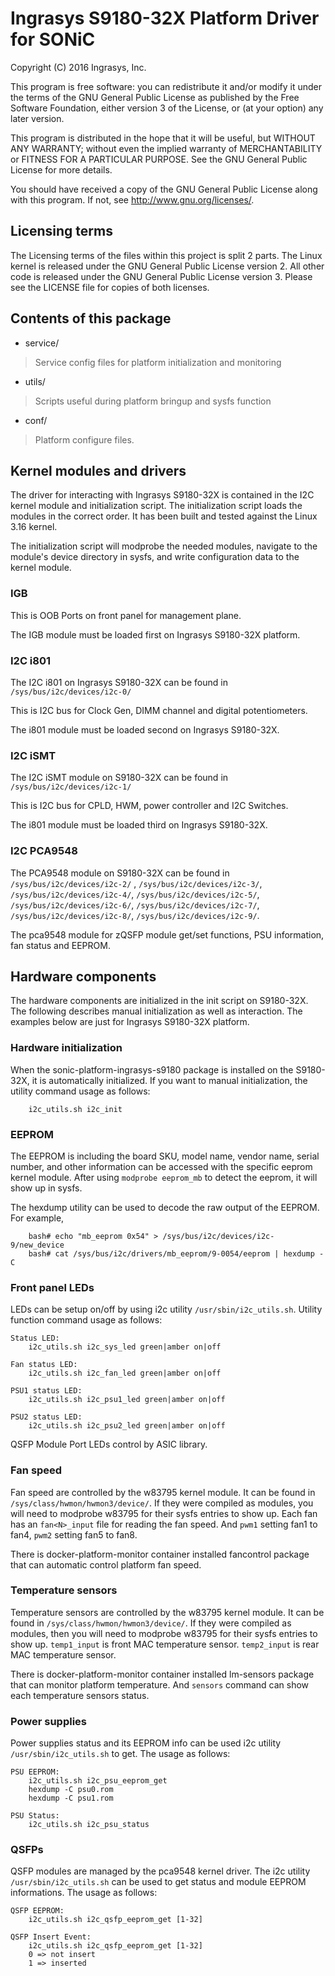 # Ingrasys S9180-32X Platform Driver for SONiC

Copyright (C) 2016 Ingrasys, Inc.

This program is free software: you can redistribute it and/or modify
it under the terms of the GNU General Public License as published by
the Free Software Foundation, either version 3 of the License, or
(at your option) any later version.

This program is distributed in the hope that it will be useful,
but WITHOUT ANY WARRANTY; without even the implied warranty of
MERCHANTABILITY or FITNESS FOR A PARTICULAR PURPOSE.  See the
GNU General Public License for more details.

You should have received a copy of the GNU General Public License
along with this program.  If not, see <http://www.gnu.org/licenses/>.


## Licensing terms

The Licensing terms of the files within this project is split 2 parts.
The Linux kernel is released under the GNU General Public License version 2.
All other code is released under the GNU General Public License version 3.
Please see the LICENSE file for copies of both licenses.

## Contents of this package

 - service/
 > Service config files for platform initialization and monitoring
 - utils/
 > Scripts useful during platform bringup and sysfs function
 - conf/
 > Platform configure files.

## Kernel modules and drivers

The driver for interacting with Ingrasys S9180-32X is contained in the I2C
kernel module and initialization script. The initialization script loads
the modules in the correct order. It has been built and tested against
the Linux 3.16 kernel.

The initialization script will modprobe the needed modules, navigate to the
module's device directory in sysfs, and write configuration data to
the kernel module.

### IGB

This is OOB Ports on front panel for management plane.

The IGB module must be loaded first on Ingrasys S9180-32X platform.

### I2C i801

The I2C i801 on Ingrasys S9180-32X can be found in
`/sys/bus/i2c/devices/i2c-0/`

This is I2C bus for Clock Gen, DIMM channel and digital potentiometers.

The i801 module must be loaded second on Ingrasys S9180-32X.

### I2C iSMT

The I2C iSMT module on S9180-32X can be found in
`/sys/bus/i2c/devices/i2c-1/`

This is I2C bus for CPLD, HWM, power controller and I2C Switches.

The i801 module must be loaded third on Ingrasys S9180-32X.

### I2C PCA9548
The PCA9548 module on S9180-32X can be found in
`/sys/bus/i2c/devices/i2c-2/` , `/sys/bus/i2c/devices/i2c-3/`,
`/sys/bus/i2c/devices/i2c-4/`, `/sys/bus/i2c/devices/i2c-5/`,
`/sys/bus/i2c/devices/i2c-6/`, `/sys/bus/i2c/devices/i2c-7/`,
`/sys/bus/i2c/devices/i2c-8/`, `/sys/bus/i2c/devices/i2c-9/`.

The pca9548 module for zQSFP module get/set functions, PSU information,
fan status and EEPROM.

## Hardware components

The hardware components are initialized in the init script on S9180-32X.
The following describes manual initialization as well as interaction.
The examples below are just for Ingrasys S9180-32X platform.

### Hardware initialization

When the sonic-platform-ingrasys-s9180 package is installed on the S9180-32X,
it is automatically initialized. If you want to manual initialization, the
utility command usage as follows:
```
    i2c_utils.sh i2c_init
```

### EEPROM

The EEPROM is including the board SKU, model name, vendor name, serial number,
and other information can be accessed with the specific eeprom kernel module.
After using `modprobe eeprom_mb` to detect the eeprom, it will show up in sysfs.

The hexdump utility can be used to decode the raw output of the EEPROM.
For example,
```
    bash# echo "mb_eeprom 0x54" > /sys/bus/i2c/devices/i2c-9/new_device
    bash# cat /sys/bus/i2c/drivers/mb_eeprom/9-0054/eeprom | hexdump -C
```

### Front panel LEDs

LEDs can be setup on/off by using i2c utility `/usr/sbin/i2c_utils.sh`.
Utility function command usage as follows:

```
Status LED:
    i2c_utils.sh i2c_sys_led green|amber on|off

Fan status LED:
    i2c_utils.sh i2c_fan_led green|amber on|off

PSU1 status LED:
    i2c_utils.sh i2c_psu1_led green|amber on|off

PSU2 status LED:
    i2c_utils.sh i2c_psu2_led green|amber on|off

```
QSFP Module Port LEDs control by ASIC library.


### Fan speed

Fan speed are controlled by the w83795 kernel module.
It can be found in `/sys/class/hwmon/hwmon3/device/`.
If they were compiled as modules, you will need to modprobe w83795 for
their sysfs entries to show up. Each fan has an `fan<N>_input` file
for reading the fan speed. And `pwm1` setting fan1 to fan4,
`pwm2` setting fan5 to fan8.

There is docker-platform-monitor container installed fancontrol package that can
automatic control platform fan speed.


### Temperature sensors

Temperature sensors are controlled by the w83795 kernel
module. It can be found in `/sys/class/hwmon/hwmon3/device/`.
If they were compiled as modules, then you will need to modprobe w83795 for
their sysfs entries to show up.
`temp1_input` is front MAC temperature sensor. `temp2_input` is rear MAC
temperature sensor.

There is docker-platform-monitor container installed lm-sensors package that can
monitor platform temperature. And `sensors` command can show each
temperature sensors status.

### Power supplies

Power supplies status and its EEPROM info can be used i2c utility
`/usr/sbin/i2c_utils.sh` to get.
The usage as follows:
```
PSU EEPROM:
    i2c_utils.sh i2c_psu_eeprom_get
    hexdump -C psu0.rom
    hexdump -C psu1.rom

PSU Status:
    i2c_utils.sh i2c_psu_status
```

### QSFPs
QSFP modules are managed by the pca9548 kernel driver.
The i2c utility `/usr/sbin/i2c_utils.sh` can be used to get status and
module EEPROM informations.
The usage as follows:
```
QSFP EEPROM:
    i2c_utils.sh i2c_qsfp_eeprom_get [1-32]

QSFP Insert Event:
    i2c_utils.sh i2c_qsfp_eeprom_get [1-32]
    0 => not insert
    1 => inserted
```

